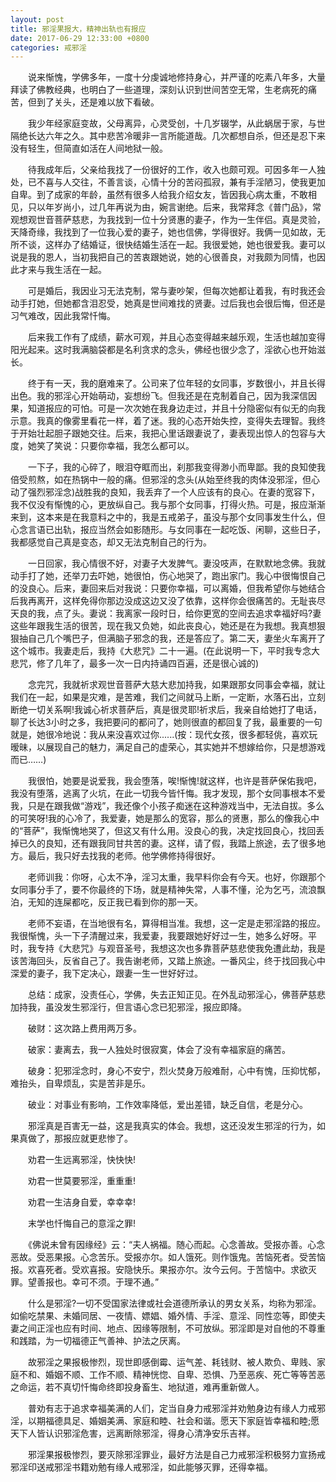```yaml
---
layout: post
title: 邪淫果报大，精神出轨也有报应
date: 2017-06-29 12:33:00 +0800
categories: 戒邪淫
---
```


　　说来惭愧，学佛多年，一度十分虔诚地修持身心，并严谨的吃素八年多，大量拜读了佛教经典，也明白了一些道理，深刻认识到世间苦空无常，生老病死的痛苦，但到了关头，还是难以放下看破。
　　我少年经家庭变故，父母离异，心灵受创，十几岁辍学，从此蜗居于家，与世隔绝长达六年之久。其中悲苦冷暖非一言所能道哉。几次都想自杀，但还是忍下来没有轻生，但简直如活在人间地狱一般。
　　待我成年后，父亲给我找了一份很好的工作，收入也颇可观。可因多年一人独处，已不喜与人交往，不善言谈，心情十分的苦闷孤寂，兼有手淫陋习，使我更加自卑。到了成家的年龄，虽然有很多人给我介绍女友，皆因我心病太重，不敢相见，只以年岁尚小，过几年再说为由，婉言谢绝。后来，我常拜念《普门品》，常观想观世音菩萨慈悲，为我找到一位十分贤惠的妻子，作为一生伴侣。真是灵验，天降奇缘，我找到了一位我心爱的妻子，她也信佛，学得很好。我俩一见如故，无所不谈，这样办了结婚证，很快结婚生活在一起。我很爱她，她也很爱我。妻可以说是我的恩人，当初我把自己的苦衷跟她说，她的心很善良，对我颇为同情，也因此才来与我生活在一起。
　　可是婚后，我因业习无法克制，常与妻吵架，但每次她都让着我，有时我还会动手打她，但她都含泪忍受，她真是世间难找的贤妻。过后我也会很后悔，但还是习气难改，因此我常忏悔。
　　后来我工作有了成绩，薪水可观，并且心态变得越来越乐观，生活也越加变得阳光起来。这时我满脑袋都是名利贪求的念头，佛经也很少念了，淫欲心也开始滋长。
　　终于有一天，我的磨难来了。公司来了位年轻的女同事，岁数很小，并且长得出色。我的邪淫心开始萌动，妄想纷飞。但我还是在克制着自己，因为我深信因果，知道报应的可怕。可是一次次她在我身边走过，并且十分隐密似有似无的向我示意。我真的像雾里看花一样，着了迷。我的心态开始失控，变得失去理智。我终于开始壮起胆子跟她交往。后来，我把心里话跟妻说了，妻表现出惊人的包容与大度，她笑了笑说：只要你幸福，我怎么都可以。
　　一下子，我的心碎了，眼泪夺眶而出，刹那我变得渺小而卑鄙。我的良知使我倍受煎熬，如在热锅中一般的痛。但邪淫的念头(从始至终我的肉体没邪淫，但心动了强烈邪淫念)战胜我的良知，我丢弃了一个人应该有的良心。在妻的宽容下，我不仅没有惭愧的心，更放纵自己。我与那个女同事，打得火热。可是，报应渐渐来到，这本来是在我意料之中的，我是五戒弟子，虽没与那个女同事发生什么，但心念言语已出轨，报应当然会如影随形。与女同事在一起吃饭、闲聊，这些日子，我都感觉自己真是变态，却又无法克制自己的行为。
　　一日回家，我心情很不好，对妻子大发脾气。妻没吱声，在默默地念佛。我就动手打了她，还举刀去吓她，她很怕，伤心地哭了，跑出家门。我心中很悔恨自己的没良心。后来，妻回来后对我说：只要你幸福，可以离婚，但我希望你与她结合后我再离开，这样免得你那边没成这边又没了依靠，这样你会很痛苦的。无耻丧尽天良的我，点了头。妻说：我离家一段时日，给你更宽的空间去追求幸福好吗?妻这些年跟我生活的很苦，现在我又负她，如此丧良心，她还是在为我想。我真想狠狠抽自己几个嘴巴子，但满脑子邪念的我，还是答应了。第二天，妻坐火车离开了这个城市。我妻走后，我持《大悲咒》二十一遍。(在此说明一下，平时我专念大悲咒，修了几年了，最多一次一日内持诵四百遍，还是很心诚的)
　　念完咒，我就祈求观世音菩萨大慈大悲加持我，如果跟那女同事会幸福，就让我们在一起，如果是灾难，是苦难，我们之间就马上断，一定断，水落石出，立刻断绝一切关系啊!我诚心祈求菩萨后，真是很灵耶!祈求后，我亲自给她打了电话，聊了长达3小时之多，我把要问的都问了，她则很直的都回复了我，最重要的一句就是，她很冷地说：我从来没喜欢过你......(按：现代女孩，很多都轻佻，喜欢玩暧昧，以展现自己的魅力，满足自己的虚荣心，其实她并不想嫁给你，只是想游戏而已……)
　　我很怕，她要是说爱我，我会堕落，唉!惭愧!就这样，也许是菩萨保佑我吧，我没有堕落，逃离了火坑，在此一切我今皆忏悔。我才发现，那个女同事根本不爱我，只是在跟我做“游戏”，我还像个小孩子痴迷在这种游戏当中，无法自拔。多么的可笑呀!我的心冷了，我爱妻，她是那么的宽容，那么的贤惠，那么的像我心中的“菩萨”，我惭愧地哭了，但这又有什么用。没良心的我，决定找回良心，找回丢掉已久的良知，还有跟我同甘共苦的妻。这样，请了假，我踏上旅途，去了很多地方。最后，我只好去找我的老师。他学佛修持得很好。
　　老师训我：你呀，心太不净，淫习太重，我早料你会有今天。也好，你跟那个女同事分手了，要不你最终的下场，就是精神失常，人事不懂，沦为乞丐，流浪飘泊，无知的连屎都吃，反正我已看到你的那一天。
　　老师不妄语，在当地很有名，算得相当准。我想，这一定是走邪淫路的报应。我很惭愧，头一下子清醒过来，我爱妻，我要跟她好好过一生，她多么好呀。平时，我专持《大悲咒》与观音圣号，我想这次也多靠菩萨慈悲使我免遭此劫，我是该苦海回头，反省自己了。我告谢老师，又踏上旅途。一番风尘，终于找回我心中深爱的妻子，我下定决心，跟妻一生一世好好过。
　　总结：成家，没责任心，学佛，失去正知正见。在外乱动邪淫心，佛菩萨慈悲加持我，虽没发生邪淫行，但言语心念已犯邪淫，报应即降。
　　破财：这次路上费用两万多。
　　破家：妻离去，我一人独处时很寂寞，体会了没有幸福家庭的痛苦。
　　破身：犯邪淫念时，身心不安宁，烈火焚身万般难耐，心中有愧，压抑忧郁，难抬头，自卑烦乱，实是苦非是乐。
　　破业：对事业有影响，工作效率降低，爱出差错，缺乏自信，老是分心。
　　邪淫真是百害无一益，这是我真实的体会。我想，这还没发生邪淫的行为，如果真做了，那报应就更悲惨了。
　　劝君一生远离邪淫，快快快!
　　劝君一世莫要邪淫，重重重!
　　劝君一生洁身自爱，幸幸幸!
　　末学也忏悔自己的意淫之罪!
　　《佛说未曾有因缘经》云：“夫人祸福。随心而起。心念善故。受报亦善。心念恶故。受恶果报。心念苦乐。受报亦尔。如人饿死。则作饿鬼。苦恼死者。受苦恼报。欢喜死者。受欢喜报。安隐快乐。果报亦尔。汝今云何。于苦恼中。求欲灭罪。望善报也。幸可不须。于理不通。”
　　什么是邪淫?一切不受国家法律或社会道德所承认的男女关系，均称为邪淫。如偷吃禁果、未婚同居、一夜情、嫖娼、婚外情、手淫、意淫、同性恋等，即使夫妻之间正淫也应有时间、地点、因缘等限制，不可放纵。邪淫即是对自他的不尊重和践踏，为一切福德正气善神、护法之厌离。
　　故邪淫之果报极惨烈，现世即感倒霉、运气差、耗钱财、被人欺负、卑贱、家庭不和、婚姻不顺、工作不顺、精神恍惚、自卑、恐惧、乃至恶疾、死亡等等苦恶之命运，若不真切忏悔命终即投身畜生、地狱道，难再重新做人。
　　普劝有志于追求幸福美满的人们，定当自身力戒邪淫并劝勉身边有缘人力戒邪淫，以期福德具足、婚姻美满、家庭和睦、社会和谐。愿天下家庭皆幸福和睦;愿天下人皆认识邪淫危害，远离断除邪淫，得身心清净安乐吉祥。
　　邪淫果报极惨烈，要灭除邪淫罪业，最好方法是自己力戒邪淫积极努力宣扬戒邪淫印送戒邪淫书籍劝勉有缘人戒邪淫，如此能够灭罪，还得幸福。